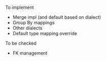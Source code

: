 To implement             
* Merge impl (and default based on dialect)
* Group By mappings
* Other dialects
* Default type mapping override

To be checked
* FK management
